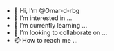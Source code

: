 - 👋 Hi, I’m @Omar-d-rbg
- 👀 I’m interested in ...
- 🌱 I’m currently learning ...
- 💞️ I’m looking to collaborate on ...
- 📫 How to reach me ...

<!---
Omar-d-rbg/Omar-d-rbg is a ✨ special ✨ repository because its `README.md` (this file) appears on your GitHub profile.
You can click the Preview link to take a look at your changes.
--->
